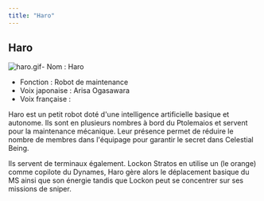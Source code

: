 ```yaml
---
title: "Haro"
---
```


Haro
----

![haro.gif](/images/stories/saga/gundam00/persos/haro.gif "haro.gif")- Nom : Haro  
- Fonction : Robot de maintenance  
- Voix japonaise : Arisa Ogasawara  
- Voix française :


Haro est un petit robot doté d'une intelligence artificielle basique et autonome. Ils sont en plusieurs nombres à bord du Ptolemaios et servent pour la maintenance mécanique. Leur présence permet de réduire le nombre de membres dans l'équipage pour garantir le secret dans Celestial Being.


Ils servent de terminaux également. Lockon Stratos en utilise un (le orange) comme copilote du Dynames, Haro gère alors le déplacement basique du MS ainsi que son énergie tandis que Lockon peut se concentrer sur ses missions de sniper.

